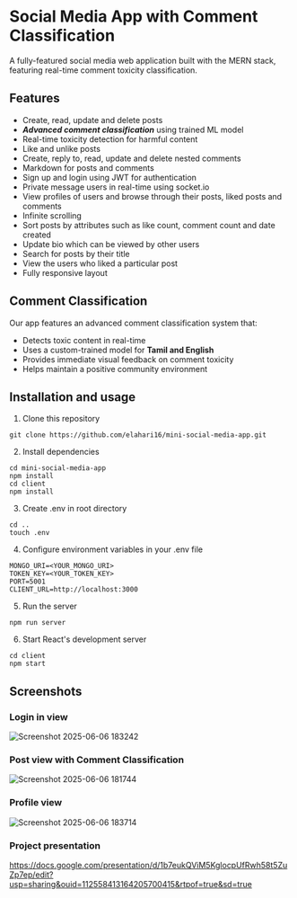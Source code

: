 # Social Media App with Comment Classification 

A fully-featured social media web application built with the MERN stack, featuring real-time comment toxicity classification.

## Features
- Create, read, update and delete posts
- ***Advanced comment classification*** using trained ML model
- Real-time toxicity detection for harmful content
- Like and unlike posts
- Create, reply to, read, update and delete nested comments
- Markdown for posts and comments
- Sign up and login using JWT for authentication
- Private message users in real-time using socket.io
- View profiles of users and browse through their posts, liked posts and comments
- Infinite scrolling
- Sort posts by attributes such as like count, comment count and date created
- Update bio which can be viewed by other users
- Search for posts by their title
- View the users who liked a particular post
- Fully responsive layout

## Comment Classification
Our app features an advanced comment classification system that:
- Detects toxic content in real-time
- Uses a custom-trained model for **Tamil and English**
- Provides immediate visual feedback on comment toxicity
- Helps maintain a positive community environment

## Installation and usage
1) Clone this repository  
```
git clone https://github.com/elahari16/mini-social-media-app.git
```
2) Install dependencies  
```
cd mini-social-media-app
npm install
cd client
npm install
```
3) Create .env in root directory
```
cd ..
touch .env
```
4) Configure environment variables in your .env file
```
MONGO_URI=<YOUR_MONGO_URI> 
TOKEN_KEY=<YOUR_TOKEN_KEY>
PORT=5001
CLIENT_URL=http://localhost:3000
```
5) Run the server
```
npm run server
```
6) Start React's development server
```
cd client
npm start
```

## Screenshots
### Login in view
![Screenshot 2025-06-06 183242](https://github.com/user-attachments/assets/8d491686-1b72-4d15-9ffc-8b486ff8ad7a)

### Post view with Comment Classification
![Screenshot 2025-06-06 181744](https://github.com/user-attachments/assets/2aafeeca-c4cb-4ce8-8f8c-ea78e485260a)


### Profile view
![Screenshot 2025-06-06 183714](https://github.com/user-attachments/assets/48f515f1-2b5c-4f03-9cfa-fe79ea62b30f)

### Project presentation 
https://docs.google.com/presentation/d/1b7eukQViM5KglocpUfRwh58t5ZuZp7ep/edit?usp=sharing&ouid=112558413164205700415&rtpof=true&sd=true

